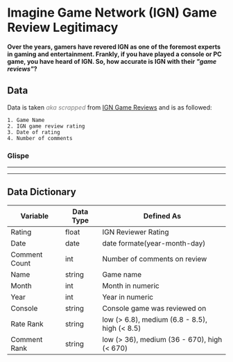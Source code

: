 # Imagine Game Network (IGN) Game Review Legitimacy

 **Over the years, gamers have revered IGN as one of the foremost experts in gaming and entertainment. Frankly, if you have played a console or PC game, you have heard of IGN. So, how accurate is IGN with their *"game reviews"*?**

## Data

Data is taken <font color="grey">*aka scrapped*</font> from [IGN Game Reviews](https://www.ign.com/reviews/games) and is as followed:

    1. Game Name 
    2. IGN game review rating
    3. Date of rating
    4. Number of comments 

### Glispe

---

---

## Data Dictionary

|Variable|Data Type|Defined As|
|--------|----------|-------|
|Rating|float|IGN Reviewer Rating|
|Date|date|date formate(year-month-day)|
|Comment Count|int|Number of comments on review|
|Name|string|Game name|
|Month|int|Month in numeric|
|Year|int|Year in numeric|
|Console|string|Console game was reviewed on|
|Rate Rank|string|low (> 6.8), medium (6.8 - 8.5), high (< 8.5)|
|Comment Rank|string|low (> 36), medium (36 - 670), high (< 670)|
